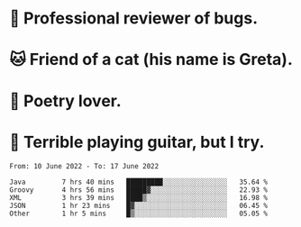 # 🐛 Professional reviewer of bugs.
# 🐱 Friend of a cat (his name is Greta).
# 📜 Poetry lover.
# 🎸 Terrible playing guitar, but I try.

<!--START_SECTION:waka-->

```text
From: 10 June 2022 - To: 17 June 2022

Java         7 hrs 40 mins   █████████░░░░░░░░░░░░░░░░   35.64 %
Groovy       4 hrs 56 mins   █████▓░░░░░░░░░░░░░░░░░░░   22.93 %
XML          3 hrs 39 mins   ████▒░░░░░░░░░░░░░░░░░░░░   16.98 %
JSON         1 hr 23 mins    █▓░░░░░░░░░░░░░░░░░░░░░░░   06.45 %
Other        1 hr 5 mins     █▒░░░░░░░░░░░░░░░░░░░░░░░   05.05 %
```

<!--END_SECTION:waka-->
